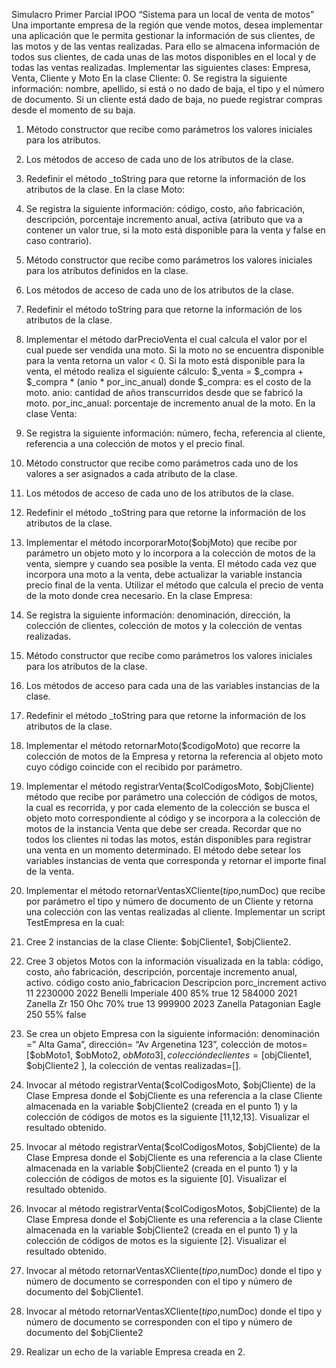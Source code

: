 Simulacro Primer Parcial IPOO
“Sistema para un local de venta de motos”
Una importante empresa de la región que vende motos, desea implementar una aplicación que le permita
gestionar la información de sus clientes, de las motos y de las ventas realizadas. Para ello se almacena
información de todos sus clientes, de cada unas de las motos disponibles en el local y de todas las ventas
realizadas.
Implementar las siguientes clases: Empresa, Venta, Cliente y Moto
En la clase Cliente:
0. Se registra la siguiente información: nombre, apellido, si está o no dado de baja, el tipo y el número de
documento. Si un cliente está dado de baja, no puede registrar compras desde el momento de su baja.
1. Método constructor que recibe como parámetros los valores iniciales para los atributos.
2. Los métodos de acceso de cada uno de los atributos de la clase.
3. Redefinir el método _toString para que retorne la información de los atributos de la clase.
En la clase Moto:
1. Se registra la siguiente información: código, costo, año fabricación, descripción, porcentaje
incremento anual, activa (atributo que va a contener un valor true, si la moto está disponible para la
venta y false en caso contrario).
2. Método constructor que recibe como parámetros los valores iniciales para los atributos definidos en la
clase.
3. Los métodos de acceso de cada uno de los atributos de la clase.
4. Redefinir el método toString para que retorne la información de los atributos de la clase.
5. Implementar el método darPrecioVenta el cual calcula el valor por el cual puede ser vendida una moto.
Si la moto no se encuentra disponible para la venta retorna un valor < 0. Si la moto está disponible para
la venta, el método realiza el siguiente cálculo:
$_venta = $_compra + $_compra * (anio * por_inc_anual)
donde $_compra: es el costo de la moto.
anio: cantidad de años transcurridos desde que se fabricó la moto.
por_inc_anual: porcentaje de incremento anual de la moto.
En la clase Venta:
1. Se registra la siguiente información: número, fecha, referencia al cliente, referencia a una colección de
motos y el precio final.
2. Método constructor que recibe como parámetros cada uno de los valores a ser asignados a cada
atributo de la clase.
3. Los métodos de acceso de cada uno de los atributos de la clase.
4. Redefinir el método _toString para que retorne la información de los atributos de la clase.
5. Implementar el método incorporarMoto($objMoto) que recibe por parámetro un objeto moto y lo
incorpora a la colección de motos de la venta, siempre y cuando sea posible la venta. El método cada
vez que incorpora una moto a la venta, debe actualizar la variable instancia precio final de la venta.
Utilizar el método que calcula el precio de venta de la moto donde crea necesario.
En la clase Empresa:
1. Se registra la siguiente información: denominación, dirección, la colección de clientes, colección de
motos y la colección de ventas realizadas.
2. Método constructor que recibe como parámetros los valores iniciales para los atributos de la clase.
3. Los métodos de acceso para cada una de las variables instancias de la clase.
4. Redefinir el método _toString para que retorne la información de los atributos de la clase.

5. Implementar el método retornarMoto($codigoMoto) que recorre la colección de motos de la Empresa y
retorna la referencia al objeto moto cuyo código coincide con el recibido por parámetro.
6. Implementar el método registrarVenta($colCodigosMoto, $objCliente) método que recibe por
parámetro una colección de códigos de motos, la cual es recorrida, y por cada elemento de la colección
se busca el objeto moto correspondiente al código y se incorpora a la colección de motos de la instancia
Venta que debe ser creada. Recordar que no todos los clientes ni todas las motos, están disponibles
para registrar una venta en un momento determinado.
El método debe setear los variables instancias de venta que corresponda y retornar el importe final de la
venta.
7. Implementar el método retornarVentasXCliente($tipo,$numDoc) que recibe por parámetro el tipo y
número de documento de un Cliente y retorna una colección con las ventas realizadas al cliente.
Implementar un script TestEmpresa en la cual:
1. Cree 2 instancias de la clase Cliente: $objCliente1, $objCliente2.
2. Cree 3 objetos Motos con la información visualizada en la tabla: código, costo, año fabricación,
descripción, porcentaje incremento anual, activo.
código costo anio_fabricacion Descripcion porc_increment activo
11 2230000 2022 Benelli Imperiale 400 85% true
12 584000 2021 Zanella Zr 150 Ohc 70% true
13 999900 2023 Zanella Patagonian Eagle 250 55% false
4. Se crea un objeto Empresa con la siguiente información: denominación =” Alta Gama”, dirección= “Av
Argenetina 123”, colección de motos= [$obMoto1, $obMoto2, $obMoto3] , colección de clientes =
[$objCliente1, $objCliente2 ], la colección de ventas realizadas=[].
5. Invocar al método registrarVenta($colCodigosMoto, $objCliente) de la Clase Empresa donde el
$objCliente es una referencia a la clase Cliente almacenada en la variable $objCliente2 (creada en el
punto 1) y la colección de códigos de motos es la siguiente [11,12,13]. Visualizar el resultado obtenido.
6. Invocar al método registrarVenta($colCodigosMotos, $objCliente) de la Clase Empresa donde el
$objCliente es una referencia a la clase Cliente almacenada en la variable $objCliente2 (creada en el
punto 1) y la colección de códigos de motos es la siguiente [0]. Visualizar el resultado obtenido.
7. Invocar al método registrarVenta($colCodigosMotos, $objCliente) de la Clase Empresa donde el
$objCliente es una referencia a la clase Cliente almacenada en la variable $objCliente2 (creada en el
punto 1) y la colección de códigos de motos es la siguiente [2]. Visualizar el resultado obtenido.
8. Invocar al método retornarVentasXCliente($tipo,$numDoc) donde el tipo y número de documento se
corresponden con el tipo y número de documento del $objCliente1.
9. Invocar al método retornarVentasXCliente($tipo,$numDoc) donde el tipo y número de documento se
corresponden con el tipo y número de documento del $objCliente2
10. Realizar un echo de la variable Empresa creada en 2.
